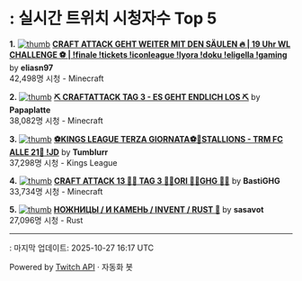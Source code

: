 # : 실시간 트위치 시청자수 Top 5

**1.** [![thumb](https://static-cdn.jtvnw.net/previews-ttv/live_user_eliasn97-320x180.jpg)](https://twitch.tv/eliasn97)
**[CRAFT ATTACK GEHT WEITER MIT DEN SÄULEN 🔥 | 19 Uhr WL CHALLENGE ⚽ | !finale !tickets !iconleague !lyora !doku !eligella !gaming](https://twitch.tv/eliasn97)** by **eliasn97**<br>42,498명 시청  - Minecraft

**2.** [![thumb](https://static-cdn.jtvnw.net/previews-ttv/live_user_papaplatte-320x180.jpg)](https://twitch.tv/Papaplatte)
**[⛏️ CRAFTATTACK TAG 3 - ES GEHT ENDLICH LOS ⛏️](https://twitch.tv/Papaplatte)** by **Papaplatte**<br>38,082명 시청  - Minecraft

**3.** [![thumb](https://static-cdn.jtvnw.net/previews-ttv/live_user_tumblurr-320x180.jpg)](https://twitch.tv/Tumblurr)
**[⚽KINGS LEAGUE TERZA GIORNATA⚽🐎STALLIONS - TRM FC ALLE 21🐎 !JD](https://twitch.tv/Tumblurr)** by **Tumblurr**<br>37,298명 시청  - Kings League

**4.** [![thumb](https://static-cdn.jtvnw.net/previews-ttv/live_user_bastighg-320x180.jpg)](https://twitch.tv/BastiGHG)
**[CRAFT ATTACK 13 💼🌹 TAG 3 💼🌹ORI 💼🌹GHG 💼🌹](https://twitch.tv/BastiGHG)** by **BastiGHG**<br>33,734명 시청  - Minecraft

**5.** [![thumb](https://static-cdn.jtvnw.net/previews-ttv/live_user_sasavot-320x180.jpg)](https://twitch.tv/sasavot)
**[НОЖНИЦЫ / И КАМЕНЬ / INVENT / RUST 🎃](https://twitch.tv/sasavot)** by **sasavot**<br>27,096명 시청  - Rust


---
: 마지막 업데이트: 2025-10-27 16:17 UTC

Powered by [Twitch API](https://dev.twitch.tv/docs/api/reference) · 자동화 봇
